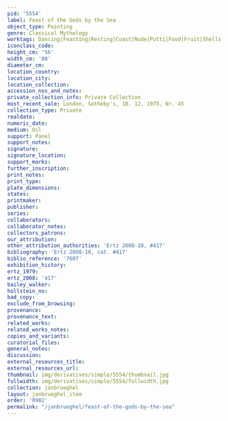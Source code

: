 ```yaml
---
pid: '5554'
label: Feast of the Gods by the Sea
object_type: Painting
genre: Classical Mythology
worktags: Dancing|Feasting|Resting|Coast|Nude|Putti|Food|Fruit|Shells
iconclass_code:
height_cm: '56'
width_cm: '80'
diameter_cm:
location_country:
location_city:
location_collection:
accession_nos_and_notes:
private_collection_info: Private Collection
most_recent_sale: London, Sotheby's, 10. 12. 1975, Nr. 45
collection_type: Private
realdate:
numeric_date:
medium: Oil
support: Panel
support_notes:
signature:
signature_location:
support_marks:
further_inscription:
print_notes:
print_type:
plate_dimensions:
states:
printmaker:
publisher:
series:
collaborators:
collaborator_notes:
collectors_patrons:
our_attribution:
other_attribution_authorities: 'Ertz 2008-10, #417'
bibliography: 'Ertz 2008-10, cat. #417'
biblio_reference: '7607'
exhibition_history:
ertz_1979:
ertz_2008: '417'
bailey_walker:
hollstein_no:
bad_copy:
exclude_from_browsing:
provenance:
provenance_text:
related_works:
related_works_notes:
copies_and_variants:
curatorial_files:
general_notes:
discussion:
external_resources_title:
external_resources_url:
thumbnail: img/derivatives/simple/5554/thumbnail.jpg
fullwidth: img/derivatives/simple/5554/fullwidth.jpg
collection: janbrueghel
layout: janbrueghel_item
order: '0902'
permalink: "/janbrueghel/feast-of-the-gods-by-the-sea"
---
```

